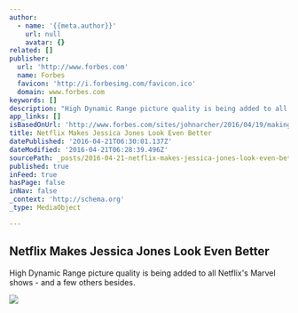 ```yaml
---
author:
  - name: '{{meta.author}}'
    url: null
    avatar: {}
related: []
publisher:
  url: 'http://www.forbes.com'
  name: Forbes
  favicon: 'http://i.forbesimg.com/favicon.ico'
  domain: www.forbes.com
keywords: []
description: "High Dynamic Range picture quality is being added to all Netflix's Marvel shows - and a few others besides."
app_links: []
isBasedOnUrl: 'http://www.forbes.com/sites/johnarcher/2016/04/19/making-jessica-jones-look-even-better-netflix-announces-huge-expansion-of-hdr-content/#fb121c166938'
title: Netflix Makes Jessica Jones Look Even Better
datePublished: '2016-04-21T06:30:01.137Z'
dateModified: '2016-04-21T06:28:39.496Z'
sourcePath: _posts/2016-04-21-netflix-makes-jessica-jones-look-even-better.md
published: true
inFeed: true
hasPage: false
inNav: false
_context: 'http://schema.org'
_type: MediaObject

---
```

<article style=""><h1>Netflix Makes Jessica Jones Look Even Better</h1><p>High Dynamic Range picture quality is being added to all Netflix's Marvel shows - and a few others besides.</p><img src="http://blogs-images.forbes.com/johnarcher/files/2016/01/JessicaJonesStill.jpg" /></article>